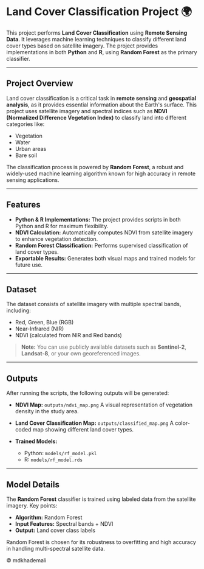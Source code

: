 # Land Cover Classification Project 🌍

This project performs **Land Cover Classification** using **Remote Sensing Data**. It leverages machine learning techniques to classify different land cover types based on satellite imagery. The project provides implementations in both **Python** and **R**, using **Random Forest** as the primary classifier.

---

## Project Overview

Land cover classification is a critical task in **remote sensing** and **geospatial analysis**, as it provides essential information about the Earth's surface. This project uses satellite imagery and spectral indices such as **NDVI (Normalized Difference Vegetation Index)** to classify land into different categories like:

* Vegetation
* Water
* Urban areas
* Bare soil

The classification process is powered by **Random Forest**, a robust and widely-used machine learning algorithm known for high accuracy in remote sensing applications.

---

## Features

* **Python & R Implementations:** The project provides scripts in both Python and R for maximum flexibility.
* **NDVI Calculation:** Automatically computes NDVI from satellite imagery to enhance vegetation detection.
* **Random Forest Classification:** Performs supervised classification of land cover types.
* **Exportable Results:** Generates both visual maps and trained models for future use.

---

## Dataset

The dataset consists of satellite imagery with multiple spectral bands, including:

* Red, Green, Blue (RGB)
* Near-Infrared (NIR)
* NDVI (calculated from NIR and Red bands)

> **Note:** You can use publicly available datasets such as **Sentinel-2**, **Landsat-8**, or your own georeferenced images.


---

## Outputs

After running the scripts, the following outputs will be generated:

* **NDVI Map:** `outputs/ndvi_map.png`
  A visual representation of vegetation density in the study area.

* **Land Cover Classification Map:** `outputs/classified_map.png`
  A color-coded map showing different land cover types.

* **Trained Models:**

  * Python: `models/rf_model.pkl`
  * R: `models/rf_model.rds`

---

## Model Details

The **Random Forest** classifier is trained using labeled data from the satellite imagery. Key points:

* **Algorithm:** Random Forest
* **Input Features:** Spectral bands + NDVI
* **Output:** Land cover class labels

Random Forest is chosen for its robustness to overfitting and high accuracy in handling multi-spectral satellite data.

© mdkhademali
